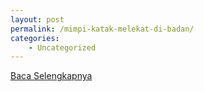 ```yaml
---
layout: post
permalink: /mimpi-katak-melekat-di-badan/
categories:
    - Uncategorized
---
```


[Baca Selengkapnya](/03)
